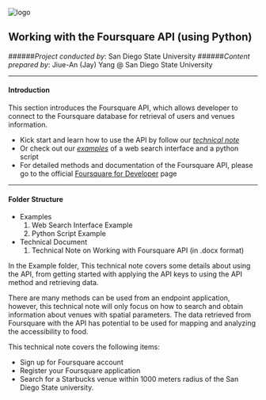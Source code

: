 ![logo](http://humandynamics.sdsu.edu/images/HDMA_Logo.png)

## Working with the Foursquare API (using Python)

######*Project conducted by*: San Diego State University
######*Content prepared by*: Jiue-An (Jay) Yang @ San Diego State University

---

#### Introduction
This section introduces the Foursquare API, which allows developer to connect to the Foursquare database for retrieval of users and venues information.

+ Kick start and learn how to use the API by follow our *[technical note](https://github.com/HDMA-SDSU/HDMA-SocialMediaAPI/tree/dev/API-Foursquare/Tech_Document)*
+ Or check out our *[examples](https://github.com/HDMA-SDSU/HDMA-SocialMediaAPI/tree/dev/API-Foursquare/Example)* of a web search interface and a python script
+ For detailed methods and documentation of the Foursquare API, please go to the official [Foursquare for Developer](https://developer.foursquare.com/) page

---

#### Folder Structure
- Examples
	1. Web Search Interface Example
	2. Python Script Example
- Technical Document
	1. Technical Note on Working with Foursquare API (in .docx format)


In the Example folder, This technical note covers some details about using the API, from getting started with applying the API keys to using the API method and retrieving data.



There are many methods can be used from an endpoint application, however, this technical note will only focus on how to search and obtain information about venues with spatial parameters.  The data retrieved from Foursquare with the API has potential to be used for mapping and analyzing the accessibility to food.

This technical note covers the following items:
* Sign up for Foursquare account
* Register your Foursquare application
* Search for a Starbucks venue within 1000 meters radius of the San Diego State university.
